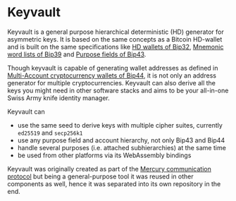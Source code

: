# Keyvault

Keyvault is a general purpose hierarchical deterministic (HD) generator for asymmetric keys.
It is based on the same concepts as a Bitcoin HD-wallet and is built on the same specifications like
[HD wallets of Bip32](https://en.bitcoin.it/wiki/BIP_0032),
[Mnemonic word lists of Bip39](https://en.bitcoin.it/wiki/BIP_0039) and
[Purpose fields of Bip43](https://en.bitcoin.it/wiki/BIP_0043).

Though keyvault is capable of generating wallet addresses as defined in
[Multi-Account cryptocurrency wallets of Bip44](https://en.bitcoin.it/wiki/BIP_0044),
it is not only an address generator for multiple cryptocurrencies.
Keyvault can also derive all the keys you might need in other software stacks
and aims to be your all-in-one Swiss Army knife identity manager.

Keyvault can
- use the same seed to derive keys with multiple cipher suites, currently `ed25519` and `secp256k1`
- use any purpose field and account hierarchy, not only Bip43 and Bip44
- handle several purposes (i.e. attached subhierarchies) at the same time
- be used from other platforms via its WebAssembly bindings

Keyvault was originally created as part of the
[Mercury communication protocol](https://github.com/Internet-of-People/mercury-rust)
but being a general-purpose tool it was reused in other components as well,
hence it was separated into its own repository in the end.
